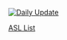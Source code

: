 [![Daily Update](https://github.com/fatalis/livesplit-asl-list/actions/workflows/update.yml/badge.svg)](https://github.com/fatalis/livesplit-asl-list/actions/workflows/update.yml)

[ASL List](https://fatalis.github.io/livesplit-asl-list/)
